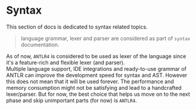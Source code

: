 # Syntax

This section of docs is dedicated to syntax related topics.

> language grammar, lexer and parser are considered as part of `syntax` documentation.

As of now, `ANTLR4` is considered to be used as lexer of the language since it's a feature-rich and flexible lexer (and parser).\
Multiple language support, IDE integrations and ready-to-use grammar of ANTLR can improve the development speed for syntax and AST. However this does not mean that it will be used forever. The performance and memory consumption might not be satisfying and lead to a handcrafted lexer/parser. But for now, the best choice that helps us move on to the next phase and skip unimportant parts (for now) is `ANTLR4`.

